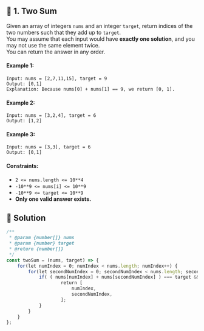 ## 📝 1. Two Sum  
Given an array of integers `nums`   and an integer `target`, return indices of the two numbers such that they add up to `target`.  
You may assume that each input would have **exactly one solution**, and you may not use the same element twice.  
You can return the answer in any order.  
     
  
#### Example 1:  

```
Input: nums = [2,7,11,15], target = 9
Output: [0,1]
Explanation: Because nums[0] + nums[1] == 9, we return [0, 1].

```
#### Example 2:  

```
Input: nums = [3,2,4], target = 6
Output: [1,2]

```
#### Example 3:  

```
Input: nums = [3,3], target = 6
Output: [0,1]

```
  
#### Constraints:  
+ `2 <= nums.length <= 10**4`  
+ `-10**9 <= nums[i] <= 10**9`  
+ `-10**9 <= target <= 10**9`  
+ **Only one valid answer exists.**  
  
## 📝 Solution 
```js  
/**  
 * @param {number[]} nums  
 * @param {number} target  
 * @return {number[]}  
 */  
const twoSum = (nums, target) => {  
    for(let numIndex = 0; numIndex < nums.length; numIndex++) {  
        for(let secondNumIndex = 0; secondNumIndex < nums.length; secondNumIndex++) {  
            if( ( nums[numIndex] + nums[secondNumIndex] ) === target && numIndex !== secondNumIndex ) {  
                    return [  
                        numIndex,  
                        secondNumIndex,  
                    ];  
            }  
        }  
    }  
};  
```  
